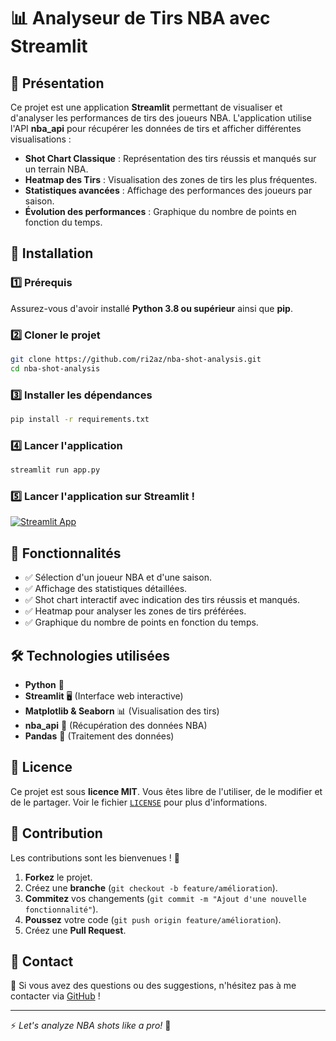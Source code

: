# 📊 Analyseur de Tirs NBA avec Streamlit

## 🏀 Présentation
Ce projet est une application **Streamlit** permettant de visualiser et d'analyser les performances de tirs des joueurs NBA. L'application utilise l'API **nba_api** pour récupérer les données de tirs et afficher différentes visualisations :

- **Shot Chart Classique** : Représentation des tirs réussis et manqués sur un terrain NBA.
- **Heatmap des Tirs** : Visualisation des zones de tirs les plus fréquentes.
- **Statistiques avancées** : Affichage des performances des joueurs par saison.
- **Évolution des performances** : Graphique du nombre de points en fonction du temps.

## 🚀 Installation
### 1️⃣ Prérequis
Assurez-vous d'avoir installé **Python 3.8 ou supérieur** ainsi que **pip**.

### 2️⃣ Cloner le projet
```bash
git clone https://github.com/ri2az/nba-shot-analysis.git
cd nba-shot-analysis
```

### 3️⃣ Installer les dépendances
```bash
pip install -r requirements.txt
```

### 4️⃣ Lancer l'application
```bash
streamlit run app.py
```

### 5️⃣ Lancer l'application sur Streamlit !

[![Streamlit App](https://static.streamlit.io/badges/streamlit_badge_black_white.svg)](https://riaaz-nba.streamlit.app/)

## 📌 Fonctionnalités
- ✅ Sélection d'un joueur NBA et d'une saison.
- ✅ Affichage des statistiques détaillées.
- ✅ Shot chart interactif avec indication des tirs réussis et manqués.
- ✅ Heatmap pour analyser les zones de tirs préférées.
- ✅ Graphique du nombre de points en fonction du temps.


## 🛠️ Technologies utilisées
- **Python** 🐍
- **Streamlit** 🖥️ (Interface web interactive)
- **Matplotlib & Seaborn** 📊 (Visualisation des tirs)
- **nba_api** 🏀 (Récupération des données NBA)
- **Pandas** 📑 (Traitement des données)

## 📄 Licence
Ce projet est sous **licence MIT**. Vous êtes libre de l'utiliser, de le modifier et de le partager. Voir le fichier [`LICENSE`](LICENSE) pour plus d'informations.

## 🤝 Contribution
Les contributions sont les bienvenues ! 🚀
1. **Forkez** le projet.
2. Créez une **branche** (`git checkout -b feature/amélioration`).
3. **Commitez** vos changements (`git commit -m "Ajout d'une nouvelle fonctionnalité"`).
4. **Poussez** votre code (`git push origin feature/amélioration`).
5. Créez une **Pull Request**.

## 📧 Contact
📩 Si vous avez des questions ou des suggestions, n'hésitez pas à me contacter via [GitHub](https://github.com/ri2az) !

---

⚡ *Let's analyze NBA shots like a pro!* 🏀

